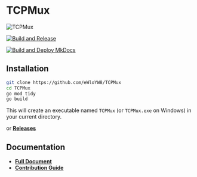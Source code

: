# TCPMux

![TCPMux](https://socialify.git.ci/eWloYW8/TCPMux/image?description=1&font=Inter&forks=1&issues=1&language=1&name=1&pattern=Brick+Wall&pulls=1&stargazers=1&theme=Auto)

[![Build and Release](https://github.com/eWloYW8/TCPMux/actions/workflows/build.yml/badge.svg)](https://github.com/eWloYW8/TCPMux/actions/workflows/build.yml)

[![Build and Deploy MkDocs](https://github.com/eWloYW8/TCPMux/actions/workflows/build_docs.yml/badge.svg)](https://github.com/eWloYW8/TCPMux/actions/workflows/build_docs.yml)

## Installation

```bash
git clone https://github.com/eWloYW8/TCPMux
cd TCPMux
go mod tidy
go build
```

This will create an executable named `TCPMux` (or `TCPMux.exe` on Windows) in your current directory.

or **[Releases](https://github.com/eWloYW8/TCPMux/releases)**

## Documentation

- **[Full Document](https://ewloyw8.github.io/TCPMux/)**
- **[Contribution Guide](https://ewloyw8.github.io/TCPMux/contribution)**